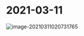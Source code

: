 # 2021-03-11

![image-20210311020731765](C:\Users\multicampus\AppData\Roaming\Typora\typora-user-images\image-20210311020731765.png)